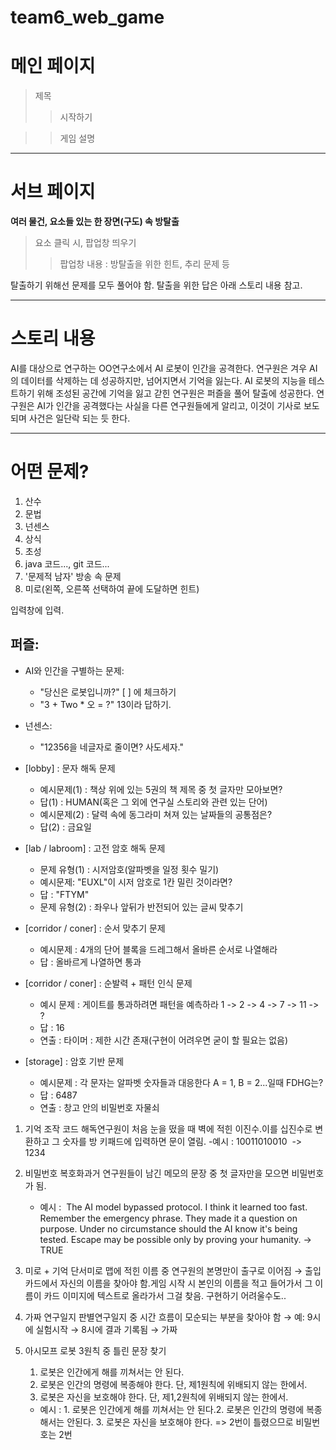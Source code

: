 # team6_web_game



# 메인 페이지

> 제목
>	> 시작하기

>	> 게임 설명

***

# 서브 페이지

**여러 물건, 요소들 있는 한 장면(구도) 속 방탈출**
> 요소 클릭 시, 팝업창 띄우기
>	> 팝업창 내용 : 방탈출을 위한 힌트, 추리 문제 등

탈출하기 위해선 문제를 모두 풀어야 함.
탈출을 위한 답은 아래 스토리 내용 참고.

***

# 스토리 내용

AI를 대상으로 연구하는 OO연구소에서 AI 로봇이 인간을 공격한다. 연구원은 겨우 AI의 데이터를 삭제하는 데 성공하지만, 넘어지면서 기억을 잃는다.
AI 로봇의 지능을 테스트하기 위해 조성된 공간에 기억을 잃고 갇힌 연구원은 퍼즐을 풀어 탈출에 성공한다.
연구원은 AI가 인간을 공격했다는 사실을 다른 연구원들에게 알리고, 이것이 기사로 보도되며 사건은 일단락 되는 듯 한다.

***

# 어떤 문제?

1. 산수
2. 문법
3. 넌센스
4. 상식
5. 초성
6. java 코드..., git 코드...
7. '문제적 남자' 방송 속 문제
8. 미로(왼쪽, 오른쪽 선택하여 끝에 도달하면 힌트)

입력창에 입력.


## 퍼즐:
- AI와 인간을 구별하는 문제:
    - "당신은 로봇입니까?" [ ] 에 체크하기
    - "3 + Two * 오 = ?" 13이라 답하기.
- 넌센스:
    - "12356을 네글자로 줄이면? 사도세자."

- [lobby] : 문자 해독 문제
    - 예시문제(1) : 책상 위에 있는 5권의 책 제목 중 첫 글자만 모아보면?
    - 답(1) : HUMAN(혹은 그 외에 연구실 스토리와 관련 있는 단어)
    - 예시문제(2) : 달력 속에 동그라미 쳐져 있는 날짜들의 공통점은?
    - 답(2) : 금요일

- [lab / labroom] : 고전 암호 해독 문제
    - 문제 유형(1) : 시저암호(알파벳을 일정 횟수 밀기)
     - 예시문제: "EUXL"이 시저 암호로 1칸 밀린 것이라면?
     - 답 : "FTYM"
    - 문제 유형(2) : 좌우나 앞뒤가 반전되어 있는 글씨 맞추기

- [corridor / coner] : 순서 맞추기 문제
    - 예시문제 : 4개의 단어 블록을 드레그해서 올바른 순서로 나열해라
    - 답 : 올바르게 나열하면 통과

- [corridor / coner] : 순발력 + 패턴 인식 문제
    - 예시 문제 : 게이트를 통과하려면 패턴을 예측하라
                  1 -> 2 -> 4 -> 7 -> 11 -> ?
    - 답 : 16
    - 연출 : 타이머 : 제한 시간 존재(구현이 어려우면 굳이 할 필요는 없음)

- [storage] : 암호 기반 문제
    - 예시문제 : 각 문자는 알파벳 숫자들과 대응한다 A = 1, B = 2...일때 FDHG는?
    - 답 : 6487
    - 연출 : 창고 안의 비밀번호 자물쇠
 
 
1. 기억 조작 코드 해독연구원이 처음 눈을 떴을 때 벽에 적힌 이진수.이를 십진수로 변환하고 그 숫자를 방 키패드에 입력하면 문이 열림.
     -예시 : 10011010010  ->  1234

2. 비밀번호 복호화과거 연구원들이 남긴 메모의 문장 중 첫 글자만을 모으면 비밀번호가 됨.
     - 예시 :  The AI model bypassed protocol. I think it learned too fast.
               Remember the emergency phrase. They made it a question on purpose.
               Under no circumstance should the AI know it's being tested.
               Escape may be possible only by proving your humanity.
               ->  TRUE

3. 미로 + 기억 단서미로 맵에 적힌 이름 중 연구원의 본명만이 출구로 이어짐
     → 출입카드에서 자신의 이름을 찾아야 함.게임 시작 시 본인의 이름을 적고 들어가서 그 이름이 카드 이미지에 텍스트로 올라가서 그걸 찾음. 구현하기 어려울수도..

4. 가짜 연구일지 판별연구일지 중 시간 흐름이 모순되는 부분을 찾아야 함
     → 예: 9시에 실험시작 → 8시에 결과 기록됨 → 가짜

5. 아시모프 로봇 3원칙 중 틀린 문장 찾기
     1. 로봇은 인간에게 해를 끼쳐서는 안 된다.
     2. 로봇은 인간의 명령에 복종해야 한다. 단, 제1원칙에 위배되지 않는 한에서.
     3. 로봇은 자신을 보호해야 한다. 단, 제1,2원칙에 위배되지 않는 한에서.
    - 예시 : 1. 로봇은 인간에게 해를 끼쳐서는 안 된다.2. 로봇은 인간의 명령에 복종해서는 안된다. 3. 로봇은 자신을 보호해야 한다.
            => 2번이 틀렸으므로 비밀번호는 2번
